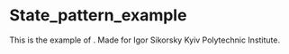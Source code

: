 # State_pattern_example
This is the example of . Made for Igor Sikorsky Kyiv Polytechnic Institute.
